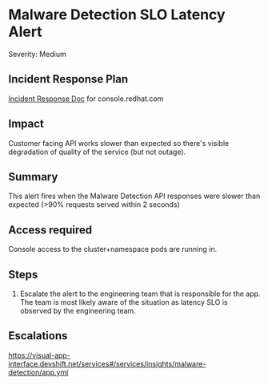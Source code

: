 # Malware Detection SLO Latency Alert
Severity: Medium

## Incident Response Plan
 [Incident Response Doc](https://docs.google.com/document/d/1AyEQnL4B11w7zXwum8Boty2IipMIxoFw1ri1UZB6xJE) for console.redhat.com

## Impact
Customer facing API works slower than expected so there's visible degradation of quality of the service (but not outage).

## Summary
This alert fires when the Malware Detection API responses were slower than expected (>90% requests served within 2 seconds)

## Access required
Console access to the cluster+namespace pods are running in.

## Steps
1. Escalate the alert to the engineering team that is responsible for the app. The team is most likely aware of the situation as latency SLO is observed by the engineering team.

## Escalations
https://visual-app-interface.devshift.net/services#/services/insights/malware-detection/app.yml
